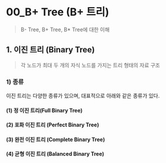 # 00_B+ Tree (B+ 트리)

> B- Tree, B+ Tree, B* Tree에 대한 이해

## 1. 이진 트리 (Binary Tree)

> 각 노드가 최대 두 개의 자식 노드를 가지는 트리 형태의 자료 구조

### 1) 종류

이진 트리는 다양한 종류가 있으며, 대표적으로 아래와 같은 종류가 있다.

#### (1) 정 이진 트리(Full Binary Tree)

#### (2) 포화 이진 트리 (Perfect Binary Tree)

#### (3) 완전 이진 트리 (Complete Binary Tree)

#### (4) 균형 이진 트리 (Balanced Binary Tree)

